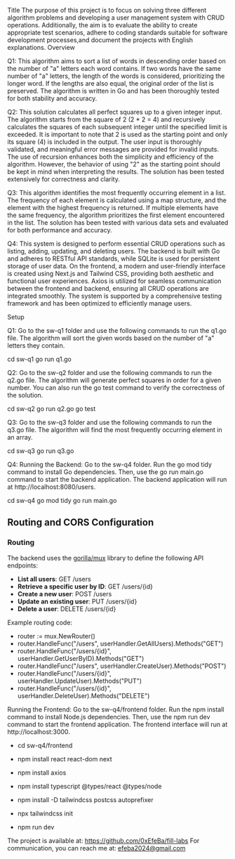 Title
The purpose of this project is to focus on solving three different algorithm problems and developing a user management system with CRUD operations. 
Additionally, the aim is to evaluate the ability to create appropriate test scenarios, adhere to coding standards suitable for software development processes,and document the projects with English explanations.
Overview

Q1: 
This algorithm aims to sort a list of words in descending order based on the number of "a" letters each word contains. 
If two words have the same number of "a" letters, the length of the words is considered, prioritizing the longer word. 
If the lengths are also equal, the original order of the list is preserved. The algorithm is written in Go and has been thoroughly tested for both stability and accuracy.

Q2:
This solution calculates all perfect squares up to a given integer input. 
The algorithm starts from the square of 2 (2 * 2 = 4) and recursively calculates the squares of each subsequent integer until the specified limit is exceeded. 
It is important to note that 2 is used as the starting point and only its square (4) is included in the output. 
The user input is thoroughly validated, and meaningful error messages are provided for invalid inputs. 
The use of recursion enhances both the simplicity and efficiency of the algorithm. 
However, the behavior of using "2" as the starting point should be kept in mind when interpreting the results. The solution has been tested extensively for correctness and clarity.

Q3:
This algorithm identifies the most frequently occurring element in a list. 
The frequency of each element is calculated using a map structure, and the element with the highest frequency is returned. 
If multiple elements have the same frequency, the algorithm prioritizes the first element encountered in the list. 
The solution has been tested with various data sets and evaluated for both performance and accuracy.

Q4:
This system is designed to perform essential CRUD operations such as listing, adding, updating, and deleting users. 
The backend is built with Go and adheres to RESTful API standards, while SQLite is used for persistent storage of user data. 
On the frontend, a modern and user-friendly interface is created using Next.js and Tailwind CSS, providing both aesthetic and functional user experiences. 
Axios is utilized for seamless communication between the frontend and backend, ensuring all CRUD operations are integrated smoothly. 
The system is supported by a comprehensive testing framework and has been optimized to efficiently manage users.

Setup

Q1:
Go to the sw-q1 folder and use the following commands to run the q1.go file. 
The algorithm will sort the given words based on the number of "a" letters they contain.

cd sw-q1
go run q1.go

Q2:
Go to the sw-q2 folder and use the following commands to run the q2.go file. 
The algorithm will generate perfect squares in order for a given number. 
You can also run the go test command to verify the correctness of the solution.

cd sw-q2
go run q2.go
go test

Q3:
Go to the sw-q3 folder and use the following commands to run the q3.go file. 
The algorithm will find the most frequently occurring element in an array.

cd sw-q3
go run q3.go

Q4:
Running the Backend:
Go to the sw-q4 folder. Run the go mod tidy command to install Go dependencies. 
Then, use the go run main.go command to start the backend application. 
The backend application will run at http://localhost:8080/users.


cd sw-q4
go mod tidy
go run main.go

## Routing and CORS Configuration

### Routing
The backend uses the [gorilla/mux](https://github.com/gorilla/mux) library to define the following API endpoints:

- **List all users**: GET /users
- **Retrieve a specific user by ID**: GET /users/{id}
- **Create a new user**: POST /users
- **Update an existing user**: PUT /users/{id}
- **Delete a user**: DELETE /users/{id}

Example routing code:


- router := mux.NewRouter()
- router.HandleFunc("/users", userHandler.GetAllUsers).Methods("GET")
- router.HandleFunc("/users/{id}", userHandler.GetUserByID).Methods("GET")
- router.HandleFunc("/users", userHandler.CreateUser).Methods("POST")
- router.HandleFunc("/users/{id}", userHandler.UpdateUser).Methods("PUT")
- router.HandleFunc("/users/{id}", userHandler.DeleteUser).Methods("DELETE")


Running the Frontend:
Go to the sw-q4/frontend folder. Run the npm install command to install Node.js dependencies. 
Then, use the npm run dev command to start the frontend application. 
The frontend interface will run at http://localhost:3000.

- cd sw-q4/frontend
- npm install react react-dom next
- npm install axios
- npm install typescript @types/react @types/node
- npm install -D tailwindcss postcss autoprefixer
- npx tailwindcss init

- npm run dev



The project is available at: https://github.com/0xEfeBa/fill-labs
For communication, you can reach me at: efeba2024@gmail.com






